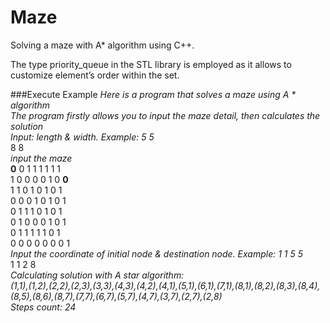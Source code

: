 Maze
====
Solving a maze with A* algorithm using C++.

The type priority_queue in the STL library is employed as it allows to customize element’s order within the set.


###Execute Example
*Here is a program that solves a maze using A * algorithm*  
*The program firstly allows you to input the maze detail, then calculates the solution*  
*Input: length & width. Example: 5 5*  
8 8  
*input the maze*  
**0** 0 1 1 1 1 1 1  
1 0 0 0 0 1 0 **0**  
1 1 0 1 0 1 0 1  
0 0 0 1 0 1 0 1  
0 1 1 1 0 1 0 1  
0 1 0 0 0 1 0 1  
0 1 1 1 1 1 0 1  
0 0 0 0 0 0 0 1  
*Input the coordinate of initial node & destination node. Example: 1 1 5 5*  
1 1 2 8  
*Calculating solution with A star algorithm:*  
*(1,1),(1,2),(2,2),(2,3),(3,3),(4,3),(4,2),(4,1),(5,1),(6,1),(7,1),(8,1),(8,2),(8,3),(8,4),(8,5),(8,6),(8,7),(7,7),(6,7),(5,7),(4,7),(3,7),(2,7),(2,8)*  
*Steps count: 24*  
